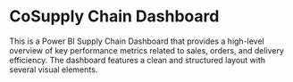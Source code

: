# CoSupply Chain Dashboard
This is a Power BI Supply Chain Dashboard that provides a high-level overview of key performance metrics related to sales, orders, and delivery efficiency. The dashboard features a clean and structured layout with several visual elements.
